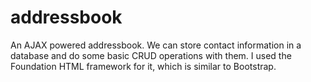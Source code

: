 # addressbook
An AJAX powered addressbook. We can store contact information in a database and do some basic CRUD operations with them.
I used the Foundation HTML framework for it, which is similar to Bootstrap.
